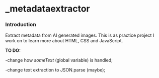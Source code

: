 # _metadataextractor
### Introduction
Extract metadata from AI generated images.
This is as practice project I work on to learn more about HTML, CSS and JavaScript.

**TO DO:**

-change how *someText* (global variable) is handled;

-change text extraction to JSON.parse (maybe);
